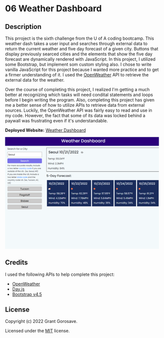 # 06 Weather Dashboard

## Description

This prroject is the sixth challenge from the U of A coding bootcamp. This weather dash takes a user input and searches through external data to return the current weather and five day forecast of a given city. Buttons that display previously searced cities and the elements that show the five day forecast are dynamically rendered with JavaScript. In this project, I utilized some Bootstrap, but implement som custom styling also. I chose to write vanilla JavaScript for this project because I wanted more practice and to get a firmer understanding of it. I used the [OpenWeather](https://openweathermap.org/) API to retrieve the external data for the weather.

Over the course of completing this project, I realized I'm getting a much better at recognizing which tasks will need condital statements and loops before I begin writing the program. Also, completing this project has given me a better sense of how to utilize APIs to retrieve data from external sources. Luckily, the OpenWeather API was fairly easy to read and use in my code. However, the fact that some of its data was locked behind a paywall was frustrating even if it's understandable.  

**Deployed Website:** [Weather Dashboard](https://ggorosave.github.io/Weather_Dash/)

![Weather Dash](./assets/Weather_Dash.png)

## Credits
I used the following APIs to help complete this project:
- [OpenWeather](https://openweathermap.org/)
- [Day.js](https://day.js.org/en/)
- [Bootstrap v4.5](https://getbootstrap.com/docs/4.5/getting-started/introduction/)

## License
Copyright (c) 2022 Grant Gorosave.

Licensed under the [MIT](https://github.com/ggorosave/Weather_Dash/blob/main/LICENSE) license.